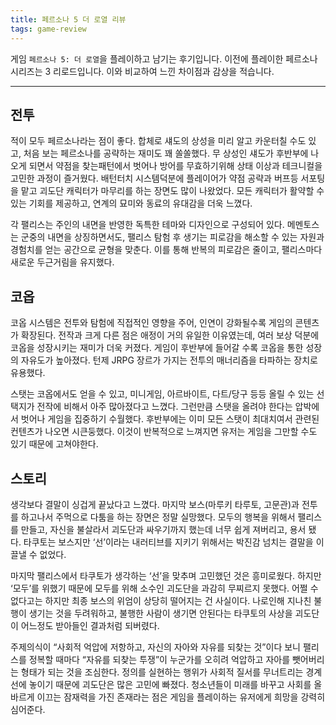 ```yaml
---
title: 페르소나 5 더 로열 리뷰
tags: game-review
---
```


게임 `페르소나 5: 더 로열`을 플레이하고 남기는 후기입니다. 이전에 플레이한 페르소나 시리즈는 3 리로드입니다. 이와 비교하여 느낀 차이점과 감상을 적습니다. 

<!--more-->

--- 

## 전투

적이 모두 페르소나라는 점이 좋다. 합체로 섀도의 상성을 미리 알고 카운터칠 수도 있고, 처음 보는 페르소나를 공략하는 재미도 꽤 쏠쏠했다. 무 상성인 섀도가 후반부에 나오게 되면서 약점을 찾는패턴에서 벗어나 방어를 무효하기위해 상태 이상과 테크니컬을 고민한 과정이 즐거웠다. 배턴터치 시스템덕분에 플레이어가 약점 공략과 버프등 서포팅을 맡고 괴도단 캐릭터가 마무리를 하는 장면도 많이 나왔었다. 모든 캐릭터가 활약할 수 있는 기회를 제공하고, 연계의 묘미와 동료의 유대감을 더욱 느꼈다. 

각 팰리스는 주인의 내면을 반영한 독특한 테마와 디자인으로 구성되어 있다. 메멘토스는 군중의 내면을 상징하면서도, 팰리스 탐험 후 생기는 피로감을 해소할 수 있는 자원과 경험치를 얻는 공간으로 균형을 맞춘다. 이를 통해 반복의 피로감은 줄이고, 팰리스마다 새로운 두근거림을 유지했다.

## 코옵

 코옵 시스템은 전투와 탐험에 직접적인 영향을 주어, 인연이 강화될수록 게임의 콘텐츠가 확장된다. 전작과 크게 다른 점은 애정이 거의 유일한 이유였는데, 여러 보상 덕분에 코옵을 성장시키는 재미가 더욱 커졌다. 게임이 후반부에 들어갈 수록  코옵을 통한 성장의 자유도가 높아졌다. 턴제 JRPG 장르가 가지는 전투의 매너리즘을 타파하는 장치로 유용했다.

스탯는 코옵에서도 얻을 수 있고, 미니게임, 아르바이트, 다트/당구 등등 올릴 수 있는 선택지가 전작에 비해서 아주 많아졌다고 느꼈다. 그런만큼 스탯을 올려야 한다는 압박에서 벗어나 게임을 집중하기 수월했다. 후반부에는 이미 모든 스탯이 최대치여서 관련된 컨텐츠가 나오면 시큰둥했다. 이것이 반복적으로 느껴지면 유저는 게임을 그만할 수도 있기 때문에 고쳐야한다. 

## 스토리

생각보다 결말이 싱겁게 끝났다고 느꼈다. 마지막 보스(마루키 타루토, 고문관)과 전투를 하고나서 주먹으로 다툼을 하는 장면은 정말 실망했다. 모두의 행복을 위해서 팰리스를 만들고, 자신을 불살라서 괴도단과 싸우기까지 했는데 너무 쉽게 져버리고, 용서 됐다. 타쿠토는 보스지만 ‘선’이라는 내러티브를 지키기 위해서는 박진감 넘치는 결말을 이끌낼 수 없었다. 

마지막 팰리스에서 타쿠토가 생각하는 ‘선’을 맞추며 고민했던 것은 흥미로웠다. 하지만 ‘모두’를 위했기 때문에 모두를 위해 소수인 괴도단을 과감히 무찌르지 못했다. 어쩔 수 없다고는 하지만 최종 보스의 위엄이 상당히 떨어지는 건 사실이다. 나로인해 지나친 불행이 생기는 것을 두려워하고, 불행한 사람이 생기면 안된다는 타쿠토의 사상을 괴도단이 어느정도 받아들인 결과처럼 되버렸다. 

주제의식이 “사회적 억압에 저항하고, 자신의 자아와 자유를 되찾는 것”이다 보니 팰리스를 정복할 때마다 “자유를 되찾는 투쟁”이 누군가를 오히려 억압하고 자아를 뺏어버리는 형태가 되는 것을 조심한다. 정의를 실현하는 행위가 사회적 질서를 무너트리는 경계선에 놓이기 때문에 괴도단은 많은 고민에 빠졌다. 청소년들이 미래를 바꾸고 사회를 올바르게 이끄는 잠재력을 가진 존재라는 점은 게임을 플레이하는 유저에게 희망을 강력히 심어준다.
